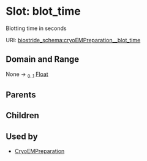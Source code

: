 
# Slot: blot_time

Blotting time in seconds

URI: [biostride_schema:cryoEMPreparation__blot_time](https://w3id.org/biostride/schema/cryoEMPreparation__blot_time)


## Domain and Range

None &#8594;  <sub>0..1</sub> [Float](types/Float.md)

## Parents


## Children


## Used by

 * [CryoEMPreparation](CryoEMPreparation.md)
